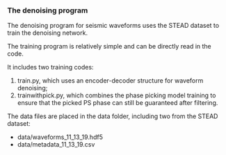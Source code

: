 ### The denoising program
The denoising program for seismic waveforms uses the STEAD dataset to train the denoising network. 

The training program is relatively simple and can be directly read in the code. 

It includes two training codes: 
1. train.py, which uses an encoder-decoder structure for waveform denoising; 
2. trainwithpick.py, which combines the phase picking model training to ensure that the picked PS phase can still be guaranteed after filtering. 
 
The data files are placed in the data folder, including two from the STEAD dataset: 
- data/waveforms_11_13_19.hdf5 
- data/metadata_11_13_19.csv